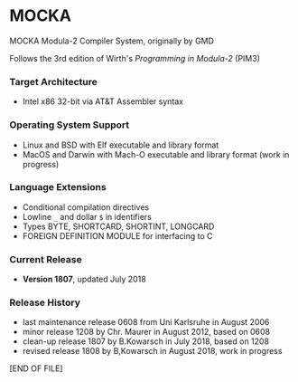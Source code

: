 # MOCKA
MOCKA Modula-2 Compiler System, originally by GMD

Follows the 3rd edition of Wirth's *Programming in Modula-2* (PIM3)

### Target Architecture
* Intel x86 32-bit via AT&T Assembler syntax

### Operating System Support
* Linux and BSD with Elf executable and library format
* MacOS and Darwin with Mach-O executable and library format (work in progress)

### Language Extensions
* Conditional compilation directives
* Lowline `_` and dollar `$` in identifiers
* Types BYTE, SHORTCARD, SHORTINT, LONGCARD
* FOREIGN DEFINITION MODULE for interfacing to C

### Current Release
* **Version 1807**, updated July 2018

### Release History
* last maintenance release 0608 from Uni Karlsruhe in August 2006
* minor release 1208 by Chr. Maurer in August 2012, based on 0608
* clean-up release 1807 by B.Kowarsch in July 2018, based on 1208
* revised release 1808 by B,Kowarsch in August 2018, work in progress

\[END OF FILE\]
